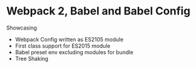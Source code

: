 # Webpack 2, Babel and Babel Config

Showcasing

* Webpack Config written as ES2105 module
* First class support for ES2015 module
* Babel preset env excluding modules for bundle
* Tree Shaking


